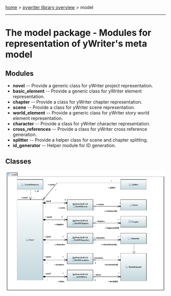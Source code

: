 [home](../index) > [pywriter library overview](index) > model

---

# The model package - Modules for representation of yWriter's meta model
 
## Modules
 
- **novel** -- Provide a generic class for yWriter project representation.
- **basic_element** -- Provide a generic class for yWriter element representation.
- **chapter** -- Provide a class for yWriter chapter representation.
- **scene** -- Provide a class for yWriter scene representation.
- **world_element** -- Provide a generic class for yWriter story world element representation.
- **character** -- Provide a class for yWriter character representation.
- **cross_references** -- Provide a class for yWriter cross reference generation.
- **splitter** -- Provide a helper class for scene and chapter splitting.
- **id_generator** -- Helper module for ID generation.

## Classes

![model package class diagram](img/model_package_class_diagram.png)

